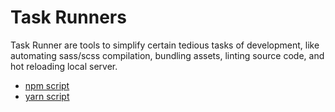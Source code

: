 # Task Runners

Task Runner are tools to simplify certain tedious tasks of development, like automating sass/scss compilation, bundling assets, linting source code, and hot reloading local server.

- [npm script](https://docs.npmjs.com/cli/v8/using-npm/scripts)
- [yarn script](https://classic.yarnpkg.com/lang/en/docs/cli/run/#toc-yarn-run-script)
